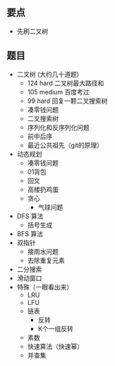 ## 要点

* 先刷二叉树

## 题目

* 二叉树 (大约几十道题)
  * 124 hard 二叉树最大路径和
  * 105 medium 百度考过
  * 99 hard 回复一颗二叉搜索树
  * 凑零钱问题
  * 二叉搜索树
  * 序列化和反序列化问题
  * 前中后序
  * 最近公共祖先（git的原理）
* 动态规划
  * 凑零钱问题
  * 01背包
  * 回文
  * 高楼扔鸡蛋
  * 贪心
    * 气球问题
* DFS 算法
  * 括号生成
* BFS 算法
* 双指针
  * 接雨水问题
  * 去除重复元素
* 二分搜索
* 滑动窗口
* 特殊（一眼看出来）
  * LRU
  * LFU
  * 链表
    * 反转
    * K个一组反转
  * 素数
  * 快速算法（快速幂）
  * 并查集
